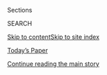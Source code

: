 <div id="app">

<div>

<div class="NYTAppHideMasthead css-1r6wvpq e1suatyy0">

<div class="section css-ui9rw0 e1suatyy2">

<div class="css-eph4ug er09x8g0">

<div class="css-6n7j50">

</div>

<span class="css-1dv1kvn">Sections</span>

<div class="css-10488qs">

<span class="css-1dv1kvn">SEARCH</span>

</div>

[Skip to content](#site-content)[Skip to site
index](#site-index)

</div>

<div class="css-10698na e1huz5gh0">

</div>

</div>

<div id="masthead-bar-one" class="section hasLinks css-15hmgas e1csuq9d3">

<div class="css-uqyvli e1csuq9d0">

</div>

<div class="css-1uqjmks e1csuq9d1">

</div>

<div class="css-9e9ivx">

[](https://myaccount.nytimes.com/auth/login?response_type=cookie&client_id=vi)

</div>

<div class="css-1bvtpon e1csuq9d2">

[Today’s Paper](https://www.nytimes.com/section/todayspaper)

</div>

</div>

</div>

</div>

<div data-aria-hidden="false">

<div id="site-content" data-role="main">

<div id="top-wrapper" class="css-15p45cc eaca97t0" type="top">

<div id="top-slug" class="css-19x0jxb eaca97t1" hidden="">

Advertisement

</div>

[Continue reading the main
story](#after-top)

<div class="ad top-wrapper" style="text-align:center;height:100%;display:block;min-height:90px">

<div id="top" class="place-ad" data-position="top" data-size-key="top">

</div>

</div>

<div id="after-top">

</div>

</div>

<div id="byline" class="section css-15h4p1b e9abtgs0">

<div class="css-1j21atc e1svk9qx1">

<div class="css-nfcc9b e1svk9qx3">

<div class="css-vl9dhg e1svk9qx5">

<div class="css-1nrhkj6 e1svk9qx6">

# William Grimes

</div>

## <span></span>

William H. Grimes is a reporter for the Obituaries department of The New
York Times. Previously he was a reporter in the Culture and Styles
sections, and, before that, a nonfiction book critic for The Times.  

<span class="css-dd5dyy">More**</span>

</div>

</div>

</div>

<div>

<div id="mid1-wrapper" class="css-1mn4oms eaca97t0" type="rank">

<div id="mid1-slug" class="css-1tag3rd eaca97t1">

Advertisement

</div>

[Continue reading the main
story](#after-mid1)

<div id="mid1" class="ad mid1-wrapper" style="text-align:center;height:100%;display:block">

</div>

<div id="after-mid1">

</div>

</div>

</div>

<div class="css-185go5a e1o5byef0">

<div class="css-15cbhtu">

  - [Latest](#stream-panel)
  - <span class="css-6n7j50">Search</span>
    <div class="control">
    <div class="label-container css-1dv1kvn">
    Search
    </div>
    <div class="css-wm4t3d">
    **<span id="clear-search-input" class="css-1dv1kvn">Clear this text
    input</span>
    </div>
    </div>
    <span class="css-1iovbfw"></span>

<div id="stream-panel" class="section css-8msx5b e1jz0cab1">

<div class="css-13mho3u">

1.  
    
    <div class="css-1cp3ece">
    
    <div class="css-1l4spti">
    
    [](/2020/08/01/obituaries/wilford-brimley-dead.html)
    
    <div class="css-79elbk">
    
    ![](https://static01.nyt.com/images/2020/08/01/world/00brimley/00brimley-thumbWide-v2.jpg?quality=75&auto=webp&disable=upscale)
    
    </div>
    
    ## Wilford Brimley, ‘Cocoon’ Star and Quaker Oats Pitchman, Is Dead at 85
    
    Recognizable by his walrus mustache, the actor specialized in
    playing cantankerous characters in “Absence of Malice,” “The
    Natural” and other films.
    
    <div class="css-1nqbnmb ea5icrr0">
    
    By <span class="css-1n7hynb">William
    Grimes</span>
    
    </div>
    
    </div>
    
    <div class="css-1lc2l26 e1xfvim33">
    
    </div>
    
    </div>

2.  
    
    <div class="css-1cp3ece">
    
    <div class="css-1l4spti">
    
    [](/2020/06/28/obituaries/linda-cristal-dead.html)
    
    <div class="css-79elbk">
    
    ![](https://static01.nyt.com/images/2020/06/29/obituaries/28cristal/28cristal-thumbWide.jpg?quality=75&auto=webp&disable=upscale)
    
    </div>
    
    ## Linda Cristal, Who Starred in ‘High Chaparral,’ Dies at 89
    
    To win the role of the fiery Victoria Cannon, she said, she threw
    away the script and “made up stories showing love, hate, passion,
    envy, jealousy, etc.”
    
    <div class="css-1nqbnmb ea5icrr0">
    
    By <span class="css-1n7hynb">William
    Grimes</span>
    
    </div>
    
    </div>
    
    <div class="css-1lc2l26 e1xfvim33">
    
    </div>
    
    </div>

3.  
    
    <div class="css-1cp3ece">
    
    <div class="css-1l4spti">
    
    [](/2020/06/26/obituaries/milton-glaser-dead.html)
    
    <div class="css-79elbk">
    
    ![](https://static01.nyt.com/images/2020/06/28/obituaries/28Glaser-print1/00Glaser1-thumbWide.jpg?quality=75&auto=webp&disable=upscale)
    
    </div>
    
    ## Milton Glaser, Master Designer of ‘I ♥ NY’ Logo, Is Dead at 91
    
    He was also a founder of New York magazine, created a memorable Bob
    Dylan poster and produced designs for everything from supermarkets
    to restaurants to “Mad Men.”
    
    <div class="css-1nqbnmb ea5icrr0">
    
    By <span class="css-1n7hynb">William
    Grimes</span>
    
    </div>
    
    </div>
    
    <div class="css-1lc2l26 e1xfvim33">
    
    </div>
    
    </div>

4.  
    
    <div class="css-1cp3ece">
    
    <div class="css-1l4spti">
    
    [](/2020/05/31/arts/christo-dead.html)
    
    <div class="css-79elbk">
    
    ![](https://static01.nyt.com/images/2020/06/01/obituaries/01christo-obit1/merlin_99504712_fb19d7ed-3382-46b4-bc63-9d05166d84c6-thumbWide.jpg?quality=75&auto=webp&disable=upscale)
    
    </div>
    
    ## Christo, Artist Who Wrapped and Festooned on an Epic Scale, Dies at 84
    
    Mountains, museums, bridges and Central Park were just some of what
    he used to make astonishing and popular art with his wife and
    collaborator, Jeanne-Claude.
    
    <div class="css-1nqbnmb ea5icrr0">
    
    By <span class="css-1n7hynb">William
    Grimes</span>
    
    </div>
    
    </div>
    
    <div class="css-1lc2l26 e1xfvim33">
    
    </div>
    
    </div>

5.  
    
    <div class="css-1cp3ece">
    
    <div class="css-1l4spti">
    
    [](/2020/04/20/dining/sirio-maccioni-dead.html)
    
    <div class="css-79elbk">
    
    ![](https://static01.nyt.com/images/2020/04/21/obituaries/21Maccioni1/20Maccioni1-thumbWide.jpg?quality=75&auto=webp&disable=upscale)
    
    </div>
    
    ## Sirio Maccioni, Whose Le Cirque Drew Manhattan’s Elite, Dies at 88
    
    Dash, charm and matinee-idol looks helped make Mr. Maccioni an
    unusual sort of celebrity in New York City’s restaurant scene.
    
    <div class="css-1nqbnmb ea5icrr0">
    
    By <span class="css-1n7hynb">William
    Grimes</span>
    
    </div>
    
    </div>
    
    <div class="css-1lc2l26 e1xfvim33">
    
    </div>
    
    </div>

6.  
    
    <div class="css-1cp3ece">
    
    <div class="css-1l4spti">
    
    [](/2020/04/18/arts/william-bailey-dead.html)
    
    <div class="css-79elbk">
    
    ![](https://static01.nyt.com/images/2020/04/20/obituaries/17bailey1/17bailey1-thumbWide.jpg?quality=75&auto=webp&disable=upscale)
    
    </div>
    
    ## William Bailey, Modernist Figurative Painter, Dies at 89
    
    He swathed his nudes and still lifes of eggs, vases, bottles and
    bowls in a breathless, deceptively serene atmosphere heavy with
    mystery.
    
    <div class="css-1nqbnmb ea5icrr0">
    
    By <span class="css-1n7hynb">William
    Grimes</span>
    
    </div>
    
    </div>
    
    <div class="css-1lc2l26 e1xfvim33">
    
    </div>
    
    </div>

7.  
    
    <div class="css-1cp3ece">
    
    <div class="css-1l4spti">
    
    [](/2020/04/09/obituaries/fn-souza-overlooked.html)
    
    <div class="css-79elbk">
    
    ![](https://static01.nyt.com/images/2020/04/13/lens/13overlooked-souza-01/00overlooked-souza-01-thumbWide.jpg?quality=75&auto=webp&disable=upscale)
    
    </div>
    
    ## Overlooked No More: F.N. Souza, India’s Anti-Establishment Artist
    
    Souza, who started a collective of renegade artists in 1947,
    embraced the sacred and profane in erotically charged images.
    Several of his paintings fetched record auction prices for Indian
    art.
    
    <div class="css-1nqbnmb ea5icrr0">
    
    By <span class="css-1n7hynb">William
    Grimes</span>
    
    </div>
    
    </div>
    
    <div class="css-1lc2l26 e1xfvim33">
    
    </div>
    
    </div>

8.  
    
    <div class="css-1cp3ece">
    
    <div class="css-1l4spti">
    
    [](/2020/04/07/arts/music/john-prine-dead-coronavirus.html)
    
    <div class="css-79elbk">
    
    ![](https://static01.nyt.com/images/2020/04/09/obituaries/09prine1/merlin_36473839_a6429490-8597-41fe-a497-0e482cfd32de-thumbWide.jpg?quality=75&auto=webp&disable=upscale)
    
    </div>
    
    ### <span class="css-m70j1g">Those we’ve lost</span>
    
    ## John Prine, Who Chronicled the Human Condition in Song, Dies at 73
    
    A singer and songwriter with a raspy voice and a gift for offbeat
    humor, he was revered by his peers, including Bob Dylan. He died of
    the coronavirus.
    
    <div class="css-1nqbnmb ea5icrr0">
    
    By <span class="css-1n7hynb">William
    Grimes</span>
    
    </div>
    
    </div>
    
    <div class="css-1lc2l26 e1xfvim33">
    
    </div>
    
    </div>

9.  
    
    <div class="css-1cp3ece">
    
    <div class="css-1l4spti">
    
    [](/2020/03/14/obituaries/michel-roux-dead.html)
    
    <div class="css-79elbk">
    
    ![](https://static01.nyt.com/images/2020/03/16/obituaries/16roux-obit1/13roux-thumbWide.jpg?quality=75&auto=webp&disable=upscale)
    
    </div>
    
    ## Michel Roux, 78, Dies; Helped Bring French Cuisine to London
    
    He was appalled by English food, particularly peas. With his
    brother, he established the first British restaurant to win three
    Michelin stars.
    
    <div class="css-1nqbnmb ea5icrr0">
    
    By <span class="css-1n7hynb">William
    Grimes</span>
    
    </div>
    
    </div>
    
    <div class="css-1lc2l26 e1xfvim33">
    
    </div>
    
    </div>

10. 
    
    <div class="css-1cp3ece">
    
    <div class="css-1l4spti">
    
    [](/2020/02/23/obituaries/b-smith-dead.html)
    
    <div class="css-79elbk">
    
    ![](https://static01.nyt.com/images/2020/02/23/obituaries/23bsmith/23bsmith-thumbWide.jpg?quality=75&auto=webp&disable=upscale)
    
    </div>
    
    ## B. Smith, Model Turned Restaurateur and Lifestyle Guru, Dies at 70
    
    Often called the black Martha Stewart, Ms. Smith wrote books on
    cooking and entertaining, had a syndicated television show, and
    created a line of products.
    
    <div class="css-1nqbnmb ea5icrr0">
    
    By <span class="css-1n7hynb">William Grimes</span>
    
    </div>
    
    </div>
    
    <div class="css-1lc2l26 e1xfvim33">
    
    </div>
    
    </div>

<div class="css-13mho3u">

<div class="css-1t62hi8">

<div class="css-1stvaey">

Show
More

<div>

<div style="border:0;clip:rect(0 0 0 0);height:1px;margin:-1px;overflow:hidden;white-space:nowrap;padding:0;width:1px;position:absolute" data-role="log" data-aria-live="assertive">

</div>

<div style="border:0;clip:rect(0 0 0 0);height:1px;margin:-1px;overflow:hidden;white-space:nowrap;padding:0;width:1px;position:absolute" data-role="log" data-aria-live="assertive">

</div>

<div style="border:0;clip:rect(0 0 0 0);height:1px;margin:-1px;overflow:hidden;white-space:nowrap;padding:0;width:1px;position:absolute" data-role="log" data-aria-live="polite">

</div>

<div style="border:0;clip:rect(0 0 0 0);height:1px;margin:-1px;overflow:hidden;white-space:nowrap;padding:0;width:1px;position:absolute" data-role="log" data-aria-live="polite">

</div>

</div>

</div>

</div>

</div>

</div>

<div class="css-g6hk37 supplemental">

<div id="mid2-wrapper" class="css-10wkyv7 eaca97t0" type="lede">

<div id="mid2-slug" class="css-1tag3rd eaca97t1">

Advertisement

</div>

[Continue reading the main
story](#after-mid2)

<div id="mid2" class="ad mid2-wrapper" style="text-align:center;height:100%;display:block;min-height:250px">

</div>

<div id="after-mid2">

</div>

</div>

</div>

</div>

</div>

</div>

</div>

</div>

## Site Index

<div>

</div>

## Site Information Navigation

  - [© <span>2020</span> <span>The New York Times
    Company</span>](https://help.nytimes.com/hc/en-us/articles/115014792127-Copyright-notice)

<!-- end list -->

  - [NYTCo](https://www.nytco.com/)
  - [Contact
    Us](https://help.nytimes.com/hc/en-us/articles/115015385887-Contact-Us)
  - [Work with us](https://www.nytco.com/careers/)
  - [Advertise](https://nytmediakit.com/)
  - [T Brand Studio](http://www.tbrandstudio.com/)
  - [Your Ad
    Choices](https://www.nytimes.com/privacy/cookie-policy#how-do-i-manage-trackers)
  - [Privacy](https://www.nytimes.com/privacy)
  - [Terms of
    Service](https://help.nytimes.com/hc/en-us/articles/115014893428-Terms-of-service)
  - [Terms of
    Sale](https://help.nytimes.com/hc/en-us/articles/115014893968-Terms-of-sale)
  - [Site
    Map](https://spiderbites.nytimes.com)
  - [Help](https://help.nytimes.com/hc/en-us)
  - [Subscriptions](https://www.nytimes.com/subscription?campaignId=37WXW)

</div>

</div>
